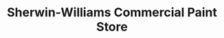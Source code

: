 ---
title: "Sherwin-Williams Commercial Paint Store"
url: /loves-park/sherwin-williams-commercial-paint-store/
shop: paint
---